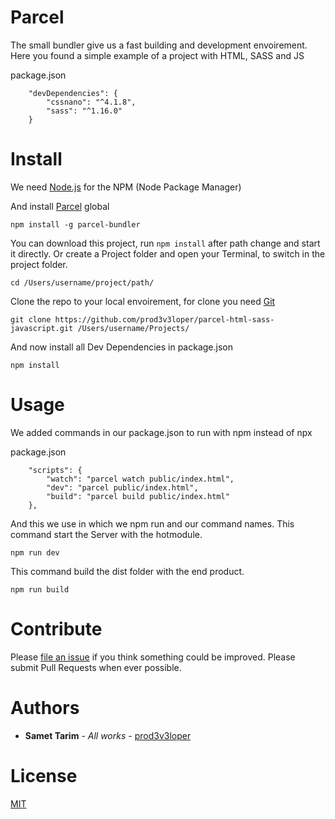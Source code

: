 # Parcel

The small bundler give us a fast building and development envoirement.
Here you found a simple example of a project with HTML, SASS and JS

package.json
```
    "devDependencies": {
        "cssnano": "^4.1.8",
        "sass": "^1.16.0"
    }
```

# Install

We need [Node.js](https://nodejs.org/en/) for the NPM (Node Package Manager)

And install [Parcel](https://parceljs.org/) global
```
npm install -g parcel-bundler
```

You can download this project, run `npm install` after path change and start it directly.
Or create a Project folder and open your Terminal, to switch in the project folder.
```
cd /Users/username/project/path/
```
Clone the repo to your local envoirement, for clone you need [Git](https://git-scm.com/)
```
git clone https://github.com/prod3v3loper/parcel-html-sass-javascript.git /Users/username/Projects/
```
And now install all Dev Dependencies in package.json
```
npm install
```

# Usage
We added commands in our package.json to run with npm instead of npx

package.json
```
    "scripts": {
        "watch": "parcel watch public/index.html",
        "dev": "parcel public/index.html",
        "build": "parcel build public/index.html"
    },
```

And this we use in which we npm run and our command names.
This command start the Server with the hotmodule.
```
npm run dev
```
This command build the dist folder with the end product.
```
npm run build
```

# Contribute

Please [file an issue](https://github.com/prod3v3loper/parcel-html-sass-javascript/issues) if you
think something could be improved. Please submit Pull Requests when ever
possible.

# Authors

* **Samet Tarim** - *All works* - [prod3v3loper](https://www.tnado.com/author/prod3v3loper/)

# License

[MIT](https://github.com/prod3v3loper/parcel-html-sass-javascript/blob/master/LICENSE)